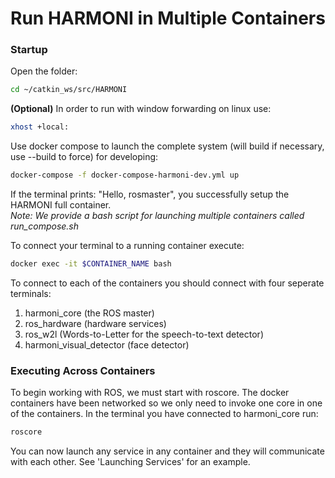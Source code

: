 # Run HARMONI in Multiple Containers
### Startup
Open the folder:
```bash
cd ~/catkin_ws/src/HARMONI
```
**(Optional)** In order to run with window forwarding on linux use:
```bash
xhost +local:
```
 Use docker compose to launch the complete system (will build if necessary, use --build to force) for developing:
```bash
docker-compose -f docker-compose-harmoni-dev.yml up
```

If the terminal prints: "Hello, rosmaster", you successfully setup the HARMONI full container.  
*Note: We provide a bash script for launching multiple containers called run_compose.sh*

To connect your terminal to a running container execute:
```bash
docker exec -it $CONTAINER_NAME bash
```

To connect to each of the containers you should connect with four seperate terminals:
1. harmoni_core (the ROS master)
2. ros_hardware (hardware services)
3. ros_w2l (Words-to-Letter for the speech-to-text detector)
4. harmoni_visual_detector (face detector)


### Executing Across Containers
 
To begin working with ROS, we must start with roscore. The docker containers have been networked so we only need to invoke one core in one of the containers. In the terminal you have connected to harmoni_core run:
```bash
roscore
```

You can now launch any service in any container and they will communicate with each other. See 'Launching Services' for an example.

